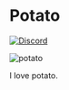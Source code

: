 Potato
======

[![Discord](https://i.imgur.com/HLPoNnY.png)](https://discord.gg/5hBDT2P)


![potato](http://i.imgur.com/dRnvRZZ.jpg)

I love potato.
